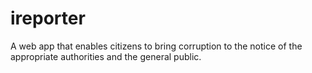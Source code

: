 # ireporter
A web app that enables citizens to bring corruption to the notice of the appropriate authorities and the general public.
